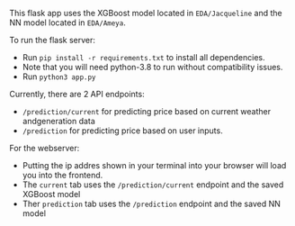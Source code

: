 This flask app uses the XGBoost model located in `EDA/Jacqueline` and the NN model located in `EDA/Ameya`. 

To run the flask server:

 - Run `pip install -r requirements.txt` to install all dependencies.
 - Note that you will need python-3.8 to run without compatibility issues.
 - Run `python3 app.py`

Currently, there are 2 API endpoints: 
- `/prediction/current` for predicting price based on current weather andgeneration data
- `/prediction` for predicting price based on user inputs.

For the webserver:
- Putting the ip addres shown in your terminal into your browser will load you into the frontend.
- The `current` tab uses the `/prediction/current` endpoint and the saved XGBoost model
- Ther `prediction` tab uses the `/prediction` endpoint and the saved NN model
